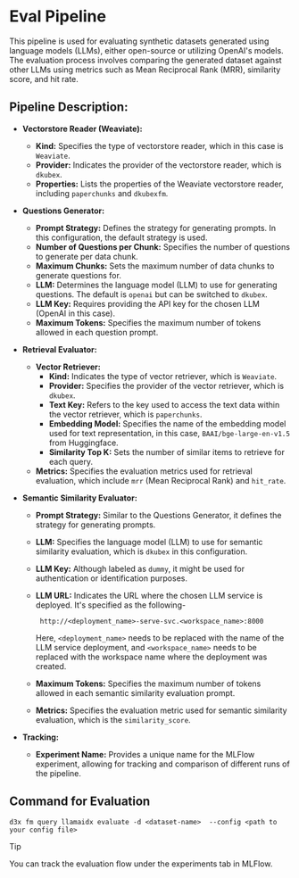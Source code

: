 # Eval Pipeline
This pipeline is used for evaluating synthetic datasets generated using language models (LLMs), either open-source or utilizing OpenAI's models. The evaluation process involves comparing the generated dataset against other LLMs using metrics such as Mean Reciprocal Rank (MRR), similarity score, and hit rate.

## Pipeline Description:

- **Vectorstore Reader (Weaviate):**
  - **Kind:** Specifies the type of vectorstore reader, which in this case is `Weaviate`.
  - **Provider:** Indicates the provider of the vectorstore reader, which is `dkubex`.
  - **Properties:** Lists the properties of the Weaviate vectorstore reader, including `paperchunks` and `dkubexfm`.

- **Questions Generator:**
  - **Prompt Strategy:** Defines the strategy for generating prompts. In this configuration, the default strategy is used.
  - **Number of Questions per Chunk:** Specifies the number of questions to generate per data chunk.
  - **Maximum Chunks:** Sets the maximum number of data chunks to generate questions for.
  - **LLM:** Determines the language model (LLM) to use for generating questions. The default is `openai` but can be switched to `dkubex`.
  - **LLM Key:** Requires providing the API key for the chosen LLM (OpenAI in this case).
  - **Maximum Tokens:** Specifies the maximum number of tokens allowed in each question prompt.

- **Retrieval Evaluator:**
  - **Vector Retriever:**
    - **Kind:** Indicates the type of vector retriever, which is `Weaviate`.
    - **Provider:** Specifies the provider of the vector retriever, which is `dkubex`.
    - **Text Key:** Refers to the key used to access the text data within the vector retriever, which is `paperchunks`.
    - **Embedding Model:** Specifies the name of the embedding model used for text representation, in this case, `BAAI/bge-large-en-v1.5` from Huggingface.
    - **Similarity Top K:** Sets the number of similar items to retrieve for each query.
  - **Metrics:** Specifies the evaluation metrics used for retrieval evaluation, which include `mrr` (Mean Reciprocal Rank) and `hit_rate`.

- **Semantic Similarity Evaluator:**
  - **Prompt Strategy:** Similar to the Questions Generator, it defines the strategy for generating prompts.
  - **LLM:** Specifies the language model (LLM) to use for semantic similarity evaluation, which is `dkubex` in this configuration.
  - **LLM Key:** Although labeled as `dummy`, it might be used for authentication or identification purposes.
  - **LLM URL:** Indicates the URL where the chosen LLM service is deployed. It's specified as the following-
  
    ```
     http://<deployment_name>-serve-svc.<workspace_name>:8000
    ```
    Here, `<deployment_name>` needs to be replaced with the name of the LLM service deployment, and  `<workspace_name>` needs to be replaced with the workspace name where the deployment was created.
  - **Maximum Tokens:** Specifies the maximum number of tokens allowed in each semantic similarity evaluation prompt.
  - **Metrics:** Specifies the evaluation metric used for semantic similarity evaluation, which is the `similarity_score`.

- **Tracking:**
  - **Experiment Name:** Provides a unique name for the MLFlow experiment, allowing for tracking and comparison of different runs of the pipeline. 

## Command for Evaluation

```
d3x fm query llamaidx evaluate -d <dataset-name>  --config <path to your config file>
```

> [!TIP]
> You can track the evaluation flow under the experiments tab in MLFlow.
